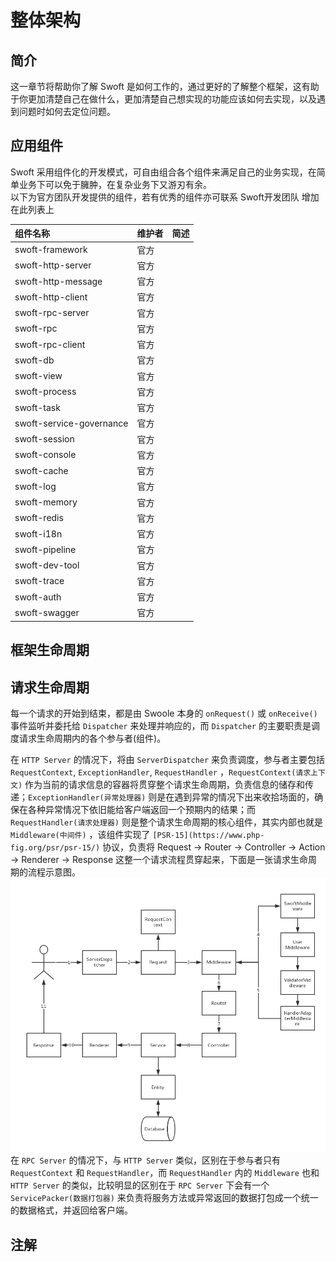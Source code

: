 # 整体架构

## 简介
这一章节将帮助你了解 Swoft 是如何工作的，通过更好的了解整个框架，这有助于你更加清楚自己在做什么，更加清楚自己想实现的功能应该如何去实现，以及遇到问题时如何去定位问题。

## 应用组件
Swoft 采用组件化的开发模式，可自由组合各个组件来满足自己的业务实现，在简单业务下可以免于臃肿，在复杂业务下又游刃有余。  
以下为官方团队开发提供的组件，若有优秀的组件亦可联系 Swoft开发团队 增加在此列表上  


| 组件名称 | 维护者 | 简述 |
| :- | :- | :- |  
| swoft-framework | 官方 |  |
| swoft-http-server | 官方 |  |
| swoft-http-message | 官方 |  |
| swoft-http-client | 官方 |  |
| swoft-rpc-server | 官方 |  |
| swoft-rpc | 官方 |  |
| swoft-rpc-client | 官方 |  |
| swoft-db | 官方 |  |
| swoft-view | 官方 |  |
| swoft-process | 官方 |  |
| swoft-task | 官方 |  |
| swoft-service-governance | 官方 |  |
| swoft-session | 官方 |  |
| swoft-console | 官方 |  |
| swoft-cache | 官方 |  |
| swoft-log | 官方 |  |
| swoft-memory | 官方 |  |
| swoft-redis | 官方 |  |
| swoft-i18n | 官方 |  |
| swoft-pipeline | 官方 |  |
| swoft-dev-tool | 官方 |  |
| swoft-trace | 官方 |  |
| swoft-auth | 官方 |  |
| swoft-swagger | 官方 |  |

## 框架生命周期

## 请求生命周期
每一个请求的开始到结束，都是由 Swoole 本身的 `onRequest()` 或 `onReceive()` 事件监听并委托给 `Dispatcher` 来处理并响应的，而 `Dispatcher` 的主要职责是调度请求生命周期内的各个参与者(组件)。  

在 `HTTP Server` 的情况下，将由 `ServerDispatcher` 来负责调度，参与者主要包括 `RequestContext`, `ExceptionHandler`, `RequestHandler` ，`RequestContext(请求上下文)` 作为当前的请求信息的容器将贯穿整个请求生命周期，负责信息的储存和传递；`ExceptionHandler(异常处理器)` 则是在遇到异常的情况下出来收拾场面的，确保在各种异常情况下依旧能给客户端返回一个预期内的结果；而 `RequestHandler(请求处理器)` 则是整个请求生命周期的核心组件，其实内部也就是 `Middleware(中间件)` ，该组件实现了 `[PSR-15](https://www.php-fig.org/psr/psr-15/)` 协议，负责将 Request -\> Router -\> Controller -\> Action -\> Renderer -\> Response 这整一个请求流程贯穿起来，下面是一张请求生命周期的流程示意图。  
![RequestLifecycle](../images/request-lifecycle.png)  
在 `RPC Server` 的情况下，与 `HTTP Server` 类似，区别在于参与者只有 `RequestContext` 和 `RequestHandler`，而 `RequestHandler`  内的 `Middleware` 也和 `HTTP Server` 的类似，比较明显的区别在于 `RPC Server` 下会有一个 `ServicePacker(数据打包器)` 来负责将服务方法或异常返回的数据打包成一个统一的数据格式，并返回给客户端。

## 注解